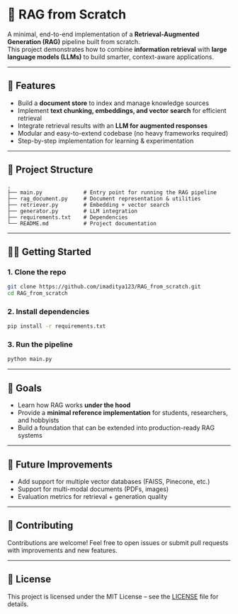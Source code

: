 # 📖 RAG from Scratch  

A minimal, end-to-end implementation of a **Retrieval-Augmented Generation (RAG)** pipeline built from scratch.  
This project demonstrates how to combine **information retrieval** with **large language models (LLMs)** to build smarter, context-aware applications.  

---

## 🚀 Features  
- Build a **document store** to index and manage knowledge sources  
- Implement **text chunking, embeddings, and vector search** for efficient retrieval  
- Integrate retrieval results with an **LLM for augmented responses**  
- Modular and easy-to-extend codebase (no heavy frameworks required)  
- Step-by-step implementation for learning & experimentation  

---

## 📂 Project Structure  
```
.
├── main.py             # Entry point for running the RAG pipeline
├── rag_document.py     # Document representation & utilities
├── retriever.py        # Embedding + vector search
├── generator.py        # LLM integration
├── requirements.txt    # Dependencies
└── README.md           # Project documentation
```

---

## 🧑‍💻 Getting Started  

### 1. Clone the repo  
```bash
git clone https://github.com/imaditya123/RAG_from_scratch.git
cd RAG_from_scratch
```

### 2. Install dependencies  
```bash
pip install -r requirements.txt
```

### 3. Run the pipeline  
```bash
python main.py
```

---

## 🎯 Goals  
- Learn how RAG works **under the hood**  
- Provide a **minimal reference implementation** for students, researchers, and hobbyists  
- Build a foundation that can be extended into production-ready RAG systems  

---

## 📝 Future Improvements  
- Add support for multiple vector databases (FAISS, Pinecone, etc.)  
- Support for multi-modal documents (PDFs, images)  
- Evaluation metrics for retrieval + generation quality  

---

## 🤝 Contributing  
Contributions are welcome! Feel free to open issues or submit pull requests with improvements and new features.  

---

## 📜 License  
This project is licensed under the MIT License – see the [LICENSE](LICENSE) file for details.  
